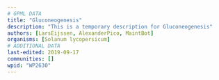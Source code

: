 ```yaml
---
# GPML DATA
title: "Gluconeogenesis"
description: "This is a temporary description for Gluconeogenesis"
authors: [LarsEijssen, AlexanderPico, MaintBot]
organisms: [Solanum lycopersicum]
# ADDITIONAL DATA
last-edited: 2019-09-17
communities: []
wpid: "WP2630"
---
```

